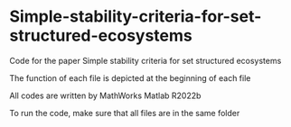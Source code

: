 # Simple-stability-criteria-for-set-structured-ecosystems

Code for the paper Simple stability criteria for set structured ecosystems

The function of each file is depicted at the beginning of each file

All codes are written by MathWorks Matlab R2022b

To run the code, make sure that all files are in the same folder
